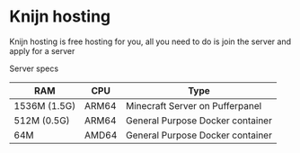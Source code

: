 # Knijn hosting
Knijn hosting is free hosting for you, all you need to do is join the server and apply for a server

Server specs

RAM         |CPU  |Type                             |
------------|-----|---------------------------------|
1536M (1.5G)|ARM64|Minecraft Server on Pufferpanel  |
512M  (0.5G)|ARM64|General Purpose Docker container |
64M         |AMD64|General Purpose Docker container |

